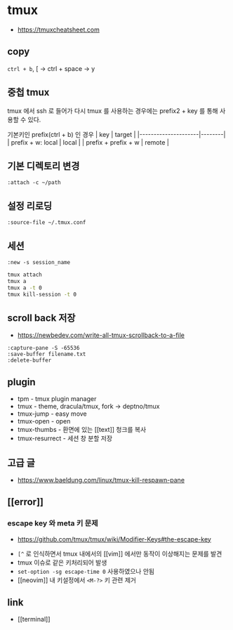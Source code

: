 # tmux

- https://tmuxcheatsheet.com

## copy
`ctrl + b`, [ -> ctrl + space -> y

## 중첩 tmux
tmux 에서 ssh 로 들어가 다시 tmux 를 사용하는 경우에는 prefix2 + key 를 통해 사용할 수 있다.

기본키인 prefix(ctrl + b) 인 경우
| key                 | target |
|---------------------|--------|
| prefix + w: local   | local  |
| prefix + prefix + w | remote |

## 기본 디렉토리 변경
```tmux
:attach -c ~/path
```

## 설정 리로딩
```tmux
:source-file ~/.tmux.conf 
```

## 세션
```tmux
:new -s session_name
```
```sh
tmux attach
tmux a
tmux a -t 0
tmux kill-session -t 0
```

## scroll back 저장
- https://newbedev.com/write-all-tmux-scrollback-to-a-file

```tmux
:capture-pane -S -65536
:save-buffer filename.txt
:delete-buffer
```

## plugin
- tpm - tmux plugin manager
- tmux - theme, dracula/tmux, fork -> deptno/tmux
- tmux-jump - easy move
- tmux-open - open
- tmux-thumbs - 환면에 있는 [[text]] 청크를 복사
- tmux-resurrect - 세션 창 분할 저장

## 고급 글
+ https://www.baeldung.com/linux/tmux-kill-respawn-pane

## [[error]]
### <esc> escape key 와 <M> meta 키 문제
  + https://github.com/tmux/tmux/wiki/Modifier-Keys#the-escape-key
  - `[^` 로 인식하면서 tmux 내에서의 [[vim]] 에서만 동작이 이상해지는 문제를 발견
  - tmux 이슈로 같은 키처리되어 발생
  - `set-option -sg escape-time 0` 사용하였으나 안됨
  - [[neovim]] 내 키설정에서 `<M-?>` 키 관련 제거

## link
- [[terminal]]
